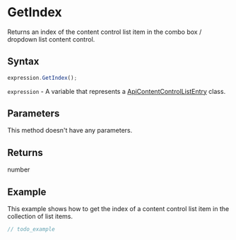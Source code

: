 # GetIndex

Returns an index of the content control list item in the combo box / dropdown list content control.

## Syntax

```javascript
expression.GetIndex();
```

`expression` - A variable that represents a [ApiContentControlListEntry](../ApiContentControlListEntry.md) class.

## Parameters

This method doesn't have any parameters.

## Returns

number

## Example

This example shows how to get the index of a content control list item in the collection of list items.

```javascript editor-docx
// todo_example
```
